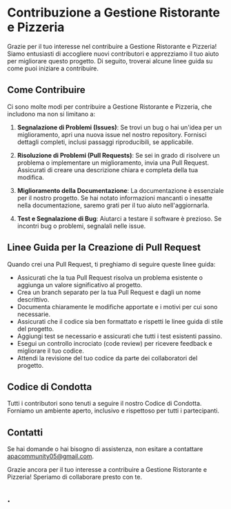 # Contribuzione a Gestione Ristorante e Pizzeria

Grazie per il tuo interesse nel contribuire a Gestione Ristorante e Pizzeria! Siamo entusiasti di accogliere nuovi contributori e apprezziamo il tuo aiuto per migliorare questo progetto. Di seguito, troverai alcune linee guida su come puoi iniziare a contribuire.

## Come Contribuire

Ci sono molte modi per contribuire a Gestione Ristorante e Pizzeria, che includono ma non si limitano a:

1. **Segnalazione di Problemi (Issues)**: Se trovi un bug o hai un'idea per un miglioramento, apri una nuova issue nel nostro repository. Fornisci dettagli completi, inclusi passaggi riproducibili, se applicabile.

2. **Risoluzione di Problemi (Pull Requests)**: Se sei in grado di risolvere un problema o implementare un miglioramento, invia una Pull Request. Assicurati di creare una descrizione chiara e completa della tua modifica.

3. **Miglioramento della Documentazione**: La documentazione è essenziale per il nostro progetto. Se hai notato informazioni mancanti o inesatte nella documentazione, saremo grati per il tuo aiuto nell'aggiornarla.

4. **Test e Segnalazione di Bug**: Aiutarci a testare il software è prezioso. Se incontri bug o problemi, segnalali nelle issue.

## Linee Guida per la Creazione di Pull Request

Quando crei una Pull Request, ti preghiamo di seguire queste linee guida:

- Assicurati che la tua Pull Request risolva un problema esistente o aggiunga un valore significativo al progetto.
- Crea un branch separato per la tua Pull Request e dagli un nome descrittivo.
- Documenta chiaramente le modifiche apportate e i motivi per cui sono necessarie.
- Assicurati che il codice sia ben formattato e rispetti le linee guida di stile del progetto.
- Aggiungi test se necessario e assicurati che tutti i test esistenti passino.
- Esegui un controllo incrociato (code review) per ricevere feedback e migliorare il tuo codice.
- Attendi la revisione del tuo codice da parte dei collaboratori del progetto.

## Codice di Condotta

Tutti i contributori sono tenuti a seguire il nostro Codice di Condotta. Forniamo un ambiente aperto, inclusivo e rispettoso per tutti i partecipanti.

## Contatti

Se hai domande o hai bisogno di assistenza, non esitare a contattare apacommunity05@gmail.com.

Grazie ancora per il tuo interesse a contribuire a Gestione Ristorante e Pizzeria! Speriamo di collaborare presto con te.

.
---
